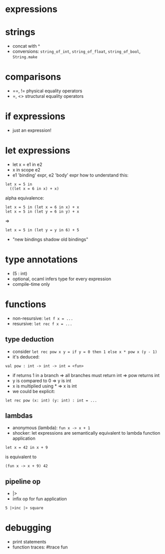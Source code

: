 # expressions
# strings
- concat with ^
- conversions: `string_of_int`, `string_of_float`, `string_of_bool`, `String.make`
# comparisons
- ==, != physical equality operators
- =, <> structural equality operators
# if expressions
- just an expression!
# let expressions
- let x = e1 in e2
- x in scope e2
- e1 'binding' expr, e2 'body' expr
how to understand this:
```
let x = 5 in 
  ((let x = 6 in x) + x)
```
alpha equivalence:
```
let x = 5 in (let x = 6 in x) + x
let x = 5 in (let y = 6 in y) + x
```
=>
```
let x = 5 in (let y = y in 6) + 5
```
- "new bindings shadow old bindings"
# type annotations
- (5 : int)
- optional, ocaml infers type for every expression
- compile-time only
# functions
- non-resursive: `let f x = ...`
- resursive: `let rec f x = ...`
## type deduction
- consider `let rec pow x y = if y = 0 then 1 else x * pow x (y - 1)`
- it's deduced:
```
val pow : int -> int -> int = <fun>
```
- if returns 1 in a branch => all branches must return int => pow returns int
- y is compared to 0 => y is int
- x is multiplied using * => x is int
- we could be explicit:
```
let rec pow (x: int) (y: int) : int = ...
```
## lambdas
- anonymous (lambda): `fun x -> x + 1`
- shocker: let expressions are semantically equivalent to lambda function application
``` 
let x = 42 in x + 9
```
is equivalent to
``` 
(fun x -> x + 9) 42 
```
## pipeline op
- |>
- infix op for fun application
``` 
5 |>inc |> square
```
# debugging
- print statements
- function traces: #trace fun

